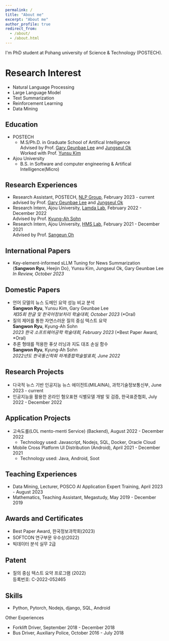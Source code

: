 ```yaml
---
permalink: /
title: "About me"
excerpt: "About me"
author_profile: true
redirect_from: 
  - /about/
  - /about.html
---
```


I'm PhD student at Pohang university of Science & Technology (POSTECH).

Research Interest
======
- Natural Language Processing
- Large Language Model
- Text Summarization
- Reinforcement Learning
- Data Mining

Education
-----
- POSTECH
  - M.S/Ph.D. in Graduate School of Artifical Intelligence
                  <br>Advised by Prof. <a href="https://sites.google.com/view/gary-geunbae-lee/">Gary Geunbae Lee</a> and
                  <a href="https://sites.google.com/view/jungseulok">Jungseul Ok</a>
                  <br>Worked with Prof. <a href="https://www.yunsukim.me/">Yunsu Kim</a>
- Ajou University
  - B.S. in Software and computer engineering & Artifical Intelligence(Micro)

Research Experiences
------
- Research Assistant, POSTECH, <a href="https://sites.google.com/view/nlppostech/">NLP Group</a>, February 2023 - current<br>advised by Prof. <a href="https://sites.google.com/view/gary-geunbae-lee/">Gary Geunbae Lee</a> and
                    <a href="https://sites.google.com/view/jungseulok">Jungseul Ok</a>
- Research Intern, Ajou University, <a href="https://sites.google.com/site/kasohn/group/">Lamda Lab</a>, February 2022 - December 2022<br>Advised by Prof. <a href="https://sites.google.com/site/kasohn/group/">Kyung-Ah Sohn</a>
- Research Intern, Ajou University, <a href="https://sites.google.com/view/hmsl/">HMS Lab</a>, February 2021 - December 2021<br>Advised by Prof. <a href="https://sites.google.com/view/sangeunoh/">Sangeun Oh</a>

International Papers
-----
- Key-element-informed sLLM Tuning for News Summarization<br>{<b>Sangwon Ryu</b>, Heejin Do}, Yunsu Kim, Jungseul Ok, Gary Geunbae Lee <br> <span style="font-style: italic;"> In Review, October 2023 </span><br>

Domestic Papers
-----
- 언어 모델의 뉴스 도메인 요약 성능 비교 분석</span><br>
                  <b>Sangwon Ryu</b>, Yunsu Kim, Gary Geunbae Lee <br> <span style="font-style: italic;"> 제35회 한글 및 한국어정보처리 학술대회, October 2023 </span>(*Oral)
- 질의 제어를 통한 자연스러운 질의 중심 텍스트 요약</span><br>
                  <b>Sangwon Ryu</b>, Kyung-Ah Sohn <br> <span style="font-style: italic;"> 2023 한국
                      소프트웨어공학 학술대회, February 2023 </span>(*Best Paper Award, *Oral)
- 추론 형태를 적용한 퓨샷 러닝과 지도 대조 손실 함수</span><br>
                  <b>Sangwon Ryu</b>, Kyung-Ah Sohn <br> <span style="font-style: italic;">
                      2022년도 한국통신학회
                      하계종합학술발표회, June 2022 </span>

Research Projects
-----
- 다국적 뉴스 기반 인공지능 뉴스 에이전트(MILAINA), 과학기술정보통신부, June 2023 - current
- 인공지능을 활용한 온라인 혐오표현 식별모델 개발 및 검증, 한국표준협회, July 2022 - December 2022

Application Projects
-----
- 고속도롤(LOL mento-menti Service) (Backend), August 2022 - December 2022
  - Technology used: Javascript, Nodejs, SQL, Docker, Oracle Cloud
- Mobile Cross Platform UI Distribution (Android), April 2021 - December 2021
  - Technology used: Java, Android, Soot

Teaching Experiences
------
- Data Mining, Lecturer, POSCO AI Application Expert Training, April 2023 - August 2023
- Mathematics, Teaching Assistant, Megastudy, May 2019 - December 2019

Awards and Certificates
-----
- Best Paper Award, 한국정보과학회(2023)
- SOFTCON 연구부문 우수상(2022)
- 빅데이터 분석 실무 2급

Patent
-----
- 질의 중심 텍스트 요약 프로그램 (2022)<br>
              등록번호: C-2022-052465

Skills
-----
- Python, Pytorch, Nodejs, django, SQL, Android

Other Experiences
- Forklift Driver, September 2018 - December 2018
- Bus Driver, Auxiliary Police, October 2016 - July 2018
